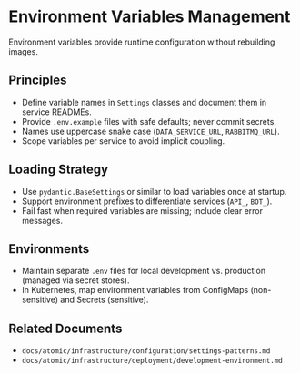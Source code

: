 # Environment Variables Management

Environment variables provide runtime configuration without rebuilding images.

## Principles

- Define variable names in `Settings` classes and document them in service READMEs.
- Provide `.env.example` files with safe defaults; never commit secrets.
- Names use uppercase snake case (`DATA_SERVICE_URL`, `RABBITMQ_URL`).
- Scope variables per service to avoid implicit coupling.

## Loading Strategy

- Use `pydantic.BaseSettings` or similar to load variables once at startup.
- Support environment prefixes to differentiate services (`API_`, `BOT_`).
- Fail fast when required variables are missing; include clear error messages.

## Environments

- Maintain separate `.env` files for local development vs. production (managed via secret stores).
- In Kubernetes, map environment variables from ConfigMaps (non-sensitive) and Secrets (sensitive).

## Related Documents

- `docs/atomic/infrastructure/configuration/settings-patterns.md`
- `docs/atomic/infrastructure/deployment/development-environment.md`
